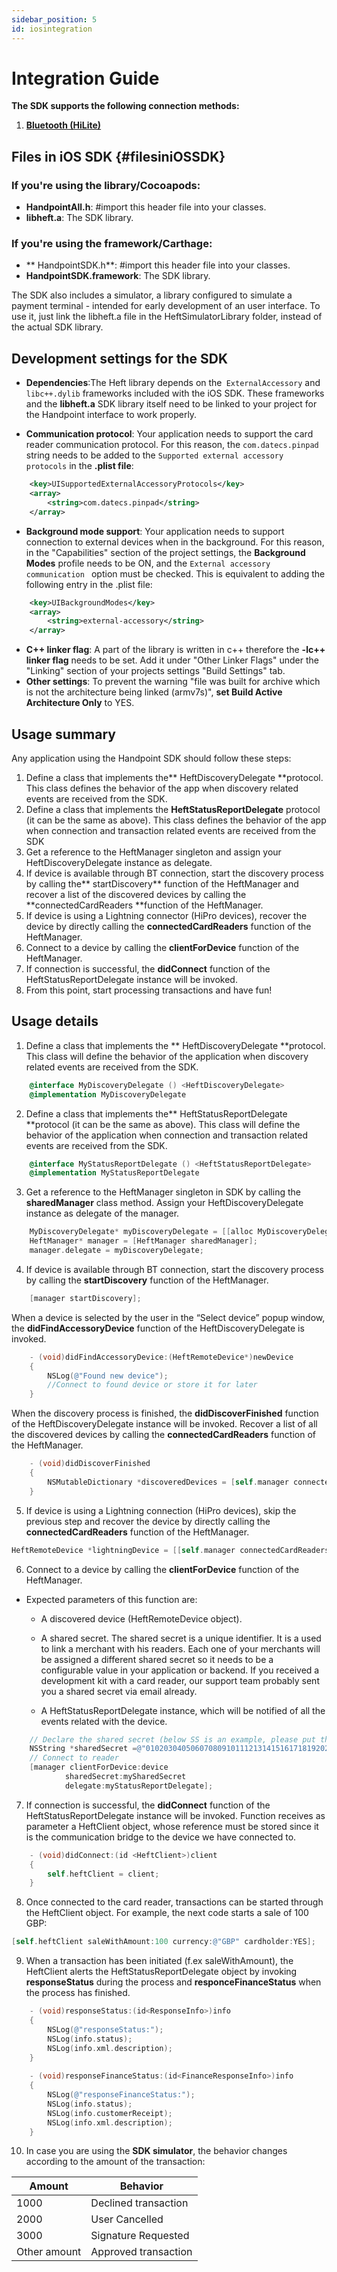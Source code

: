 ```yaml
---
sidebar_position: 5
id: iosintegration
---
```



# Integration Guide

**The SDK supports the following connection methods:** 

1. **[Bluetooth (HiLite)](#filesiniOSSDK)**


## Files in iOS SDK  {#filesiniOSSDK}

### If you're using the library/Cocoapods:

- **HandpointAll.h**: #import this header file into your classes.
- **libheft.a**: The SDK library.

### If you're using the framework/Carthage:

- ** HandpointSDK.h**: #import this header file into your classes.
- **HandpointSDK.framework**: The SDK library.

The SDK also includes a simulator, a library configured to simulate a payment terminal - intended for early development of an user interface. To use it, just link the libheft.a file in the HeftSimulatorLibrary folder, instead of the actual SDK library.

##  Development settings for the SDK

- **Dependencies**:The Heft library depends on the``` ExternalAccessory``` and ``` libc++.dylib``` frameworks included with the iOS SDK. These frameworks and the **libheft.a** SDK library itself need to be linked to your project for the Handpoint interface to work properly.

- **Communication protocol**: Your application needs to support the card reader communication protocol. For this reason, the ```com.datecs.pinpad``` string needs to be added to the ```Supported external accessory protocols``` in the **.plist file**:

````xml
    <key>UISupportedExternalAccessoryProtocols</key>
    <array>
        <string>com.datecs.pinpad</string>
    </array>
````       

- **Background mode support**: Your application needs to support connection to external devices when in the background. For this reason, in the "Capabilities" section of the project settings, the **Background Modes** profile needs to be ON, and the ```External accessory communication ``` option must be checked. This is equivalent to adding the following entry in the .plist file:


````xml
    <key>UIBackgroundModes</key>
    <array>
        <string>external-accessory</string>
    </array>
````
            
- **C++ linker flag**: A part of the library is written in c++ therefore the **-lc++ linker flag** needs to be set. Add it under "Other Linker Flags" under the "Linking" section of your projects settings "Build Settings" tab.
- **Other settings**: To prevent the warning "file was built for archive which is not the architecture being linked (armv7s)", **set Build Active Architecture Only** to YES.


## Usage summary

Any application using the Handpoint SDK should follow these steps:

1. Define a class that implements the** HeftDiscoveryDelegate **protocol.
This class defines the behavior of the app when discovery related events are received from the SDK.
2. Define a class that implements the **HeftStatusReportDelegate** protocol (it can be the same as above).
This class defines the behavior of the app when connection and transaction related events are received from the SDK
3. Get a reference to the HeftManager singleton and assign your HeftDiscoveryDelegate instance as delegate.
4. If device is available through BT connection, start the discovery process by calling the** startDiscovery** function of the HeftManager and recover a list of the discovered devices by calling the **connectedCardReaders **function of the HeftManager.
5. If device is using a Lightning connector (HiPro devices), recover the device by directly calling the **connectedCardReaders** function of the HeftManager.
6. Connect to a device by calling the **clientForDevice** function of the HeftManager.
7. If connection is successful, the **didConnect** function of the HeftStatusReportDelegate instance will be invoked.
8. From this point, start processing transactions and have fun!

## Usage details

1. Define a class that implements the ** HeftDiscoveryDelegate **protocol.
This class will define the behavior of the application when discovery related events are received from the SDK.

````objectivec
    @interface MyDiscoveryDelegate () <HeftDiscoveryDelegate>
    @implementation MyDiscoveryDelegate
````  
 
2. Define a class that implements the** HeftStatusReportDelegate **protocol (it can be the same as above).
This class will define the behavior of the application when connection and transaction related events are received from the SDK.

````objectivec
    @interface MyStatusReportDelegate () <HeftStatusReportDelegate>
    @implementation MyStatusReportDelegate
````
 
3. Get a reference to the HeftManager singleton in SDK by calling the **sharedManager** class method.
Assign your HeftDiscoveryDelegate instance as delegate of the manager.

````objectivec
    MyDiscoveryDelegate* myDiscoveryDelegate = [[alloc MyDiscoveryDelegate] init];
    HeftManager* manager = [HeftManager sharedManager];
    manager.delegate = myDiscoveryDelegate;
````          

4. If device is available through BT connection, start the discovery process by calling the **startDiscovery** function of the HeftManager.

````objectivec
    [manager startDiscovery];
````
   
When a device is selected by the user in the “Select device” popup window, the **didFindAccessoryDevice** function of the HeftDiscoveryDelegate is invoked.

````objectivec
    - (void)didFindAccessoryDevice:(HeftRemoteDevice*)newDevice
    {
        NSLog(@"Found new device");
        //Connect to found device or store it for later
    } 
````
   
When the discovery process is finished, the **didDiscoverFinished** function of the HeftDiscoveryDelegate instance will be invoked. Recover a list of all the discovered devices by calling the **connectedCardReaders** function of the HeftManager.

````objectivec
    - (void)didDiscoverFinished
    {
        NSMutableDictionary *discoveredDevices = [self.manager connectedCardReaders];
    }
````
   
5. If device is using a Lightning connection (HiPro devices), skip the previous step and recover the device by directly calling the **connectedCardReaders** function of the HeftManager.

````objectivec
HeftRemoteDevice *lightningDevice = [[self.manager connectedCardReaders] firstObject];
````
   
6. Connect to a device by calling the **clientForDevice** function of the HeftManager.

* Expected parameters of this function are:

    - A discovered device (HeftRemoteDevice object).

    - A shared secret. The shared secret is a unique identifier. It is a used to link a merchant with his readers. Each one of your merchants will be assigned a different shared secret so it needs to be a configurable value in your application or backend. If you received a development kit with a card reader, our support team probably sent you a shared secret via email already.

    - A HeftStatusReportDelegate instance, which will be notified of all the events related with the device.

```` objectivec
    // Declare the shared secret (below SS is an example, please put the one sent by our support team)
    NSString *sharedSecret =@"0102030405060708091011121314151617181920212223242526272829303132";
    // Connect to reader
    [manager clientForDevice:device
			sharedSecret:mySharedSecret
			delegate:myStatusReportDelegate];
````
  
7. If connection is successful, the **didConnect** function of the HeftStatusReportDelegate instance will be invoked. Function receives as parameter a HeftClient object, whose reference must be stored since it is the communication bridge to the device we have connected to.

```` objectivec
    - (void)didConnect:(id <HeftClient>)client
    {
        self.heftClient = client;
    }
````
   
8. Once connected to the card reader, transactions can be started through the HeftClient object. For example, the next code starts a sale of 100 GBP:

````objectivec
[self.heftClient saleWithAmount:100 currency:@"GBP" cardholder:YES];
````
   
9. When a transaction has been initiated (f.ex saleWithAmount), the HeftClient alerts the HeftStatusReportDelegate object by invoking **responseStatus** during the process and **responceFinanceStatus** when the process has finished.

````objectivec
    - (void)responseStatus:(id<ResponseInfo>)info
    {
        NSLog(@"responseStatus:");
        NSLog(info.status);
        NSLog(info.xml.description);
    }
    
    - (void)responseFinanceStatus:(id<FinanceResponseInfo>)info
    {
        NSLog(@"responseFinanceStatus:");
        NSLog(info.status);
        NSLog(info.customerReceipt);
        NSLog(info.xml.description);
    }
````
	
10. In case you are using the **SDK simulator**, the behavior changes according to the amount of the transaction:

| **Amount**      | **Behavior** |
| ----------- | ----------- |
| 1000     | 		Declined transaction|
| 2000     | 		User Cancelled|
| 3000     | 		Signature Requested|
| Other  amount     | 		Approved transaction|